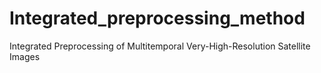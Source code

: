 # Integrated_preprocessing_method
Integrated Preprocessing of Multitemporal Very-High-Resolution Satellite Images
